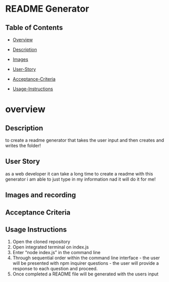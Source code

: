 # README Generator

## Table of Contents

 *  [Overview](#Overview)

 * [Description](#Description)

  * [Images](#Images)

 * [User-Story](#User-Story)

 * [Acceptance-Criteria](#Acceptance-Criteria)

 * [Usage-Instructions](#usage-Instructions)



# overview

## Description
to create a readme generator that takes the user input and then creates and writes the folder!

## User Story 
as a web developer it can take a long time to create a readme with this generator i am able to just type in my information nad it will do it for me!

## Images and recording 


## Acceptance Criteria


## Usage Instructions
1. Open the cloned repository 
2. Open integrated terminal on index.js
3. Enter “node index.js” in the command line
4. Through sequential order within the command line interface - the user will be presented with npm inquirer questions - the user will provide a response to each question and proceed.
5. Once completed a README file will be generated with the users input 